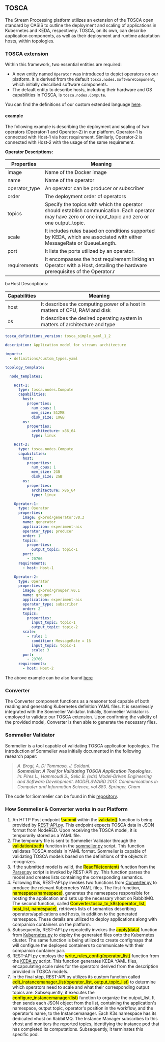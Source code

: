 ## TOSCA
The Stream Processing platform utilizes an extension of the TOSCA open standard by OASIS to outline the deployment and scaling of applications in Kubernetes and KEDA, respectively. TOSCA, on its own, can describe application components, as well as their deployment and runtime adaptation hosts, within topologies.

### TOSCA extension
Within this framework, two essential entities are required:

* A new entity named `Operator` was introduced to depict operators on our platform. It is derived from the default `tosca.nodes.SoftwareComponent`, which initially described software components.
* The default entity to describe hosts, including their hardware and OS capabilities in TOSCA, is `tosca.nodes.Compute`.

You can find the definitions of our custom extended language <a href=https://github.com/f-coda/Stream-Processing/tree/main/converter_streams/definitions>here</a>.
#### example
The following example is describing the deployment and scaling of two operators (Operator-1 and Operator-2) in our platform.
Operator-1 is connected with Host-1 via host requirement. Similarly, Operator-2 is connected with Host-2 with the usage of the same requirement.

<b>Operator Descriptions:</b>

| Properties    | Meaning                                                                                                                                                 |
|---------------|---------------------------------------------------------------------------------------------------------------------------------------------------------|
| image         | Name of the Docker image                                                                                                                                |
| name          | Name of the operator                                                                                                                                    |
| operator_type | An operator can be producer or subscriber                                                                                                               |
| order         | The deployment order of operators                                                                                                                       |
| topics        | Specify the topics with which the operator should establish communication. Each operator may have zero or one input_topic and zero or one output_topic. |
| scale         | It includes rules based on conditions supported by KEDA, which are associated with either MessageRate or QueueLength.                                   |
| port          | It lists the ports utilized by an operator.                                                                                                             |
| requirements  | It encompasses the host requirement linking an Operator with a Host, detailing the hardware prerequisites of the Operator.r                   |

b>Host Descriptions:</b>

| Capabilities | Meaning                                                                       |
|--------------|-------------------------------------------------------------------------------|
| host         | It describes the computing power of a host in matters of CPU, RAM and disk    |
| os           | It describes the desired operating system in matters of architecture and type |


``` yaml
tosca_definitions_version: tosca_simple_yaml_1_2

description: Application model for streams architecture

imports:
  - definitions/custom_types.yaml

topology_template:

  node_templates:

    Host-1:
      type: tosca.nodes.Compute
      capabilities:
        host:
          properties:
            num_cpus: 1
            mem_size: 512MB
            disk_size: 10GB
        os:
          properties:
            architecture: x86_64
            type: linux

    Host-2:
      type: tosca.nodes.Compute
      capabilities:
        host:
          properties:
            num_cpus: 1
            mem_size: 2GB
            disk_size: 2GB
        os:
          properties:
            architecture: x86_64
            type: linux

    Operator-1:
      type: Operator
      properties:
        image: gkorod/generator:v0.3
        name: generator
        application: experiment-ais
        operator_type: producer
        order: 1
        topics:
          properties:
            output_topic: topic-1
        port:
          - 20766
      requirements:
        - host: Host-1

    Operator-2:
      type: Operator
      properties:
        image: gkorod/grouper:v0.1
        name: grouper
        application: experiment-ais
        operator_type: subscriber
        order: 2
        topics:
          properties:
            input_topic: topic-1
            output_topic: topic-2
        scale:
          - rule: 1
            condition: MessageRate = 16
            input_topic: topic-1
            scale: 3
        port:
          - 20766
      requirements:
        - host: Host-2
```
The above example can be also found <a href=https://github.com/f-coda/Stream-Processing/tree/main/converter_streams/tosca_extension_example>here</a>
### Converter
The Converter component functions as a reasoner tool capable of both reading and generating Kubernetes definition YAML files. It is seamlessly integrated with the Sommelier Validator. Initially, Sommelier Validator is employed to validate our TOSCA extension. Upon confirming the validity of the provided model, Converter is then able to generate the necessary files.

### Sommelier Validator

Sommelier is a tool capable of validating TOSCA application topologies. The introduction of Sommelier was initially documented in the following research paper:
 > _A. Brogi, A. Di Tommaso, J. Soldani. <br>
 > **Sommelier: A Tool for Validating TOSCA Application Topologies.** <br>
 > In: Pires L., Hammoudi S., Selic B. (eds) Model-Driven Engineering and Software Development. MODELSWARD 2017. Communications in Computer and Information Science, vol 880. Springer, Cham_


The code for Sommelier can be found in this <a href=https://github.com/di-unipi-socc/Sommelier>repository</a>.

### How Sommelier & Converter works in our Platform

1. An HTTP Post endpoint <mark>\submit</mark> within the <mark>validate()</mark> function is being provided by <a href=https://github.com/f-coda/Stream-Processing/blob/main/converter_streams/REST-API.py>REST-API.py</a>. This endpoint expects TOSCA data in JSON format from NodeRED. Upon receiving the TOSCA model, it is temporarily stored as a YAML file.
2. The temporary file is sent to Sommelier Validator through the <mark>validation(path)</mark> function in the <a href=https://github.com/f-coda/Stream-Processing/blob/main/converter_streams/sommelier.py>sommelier.py</a> script. This function validates TOSCA models in YAML format. Sommelier is capable of validating TOSCA models based on the definitions of the objects it recognizes.
3. If the submitted model is valid, the <mark>ReadFile(content)</mark> function from the <a href=https://github.com/f-coda/Stream-Processing/blob/main/converter_streams/Parser.py>Parser.py</a> script is invoked by REST-API.py. This function parses the model and creates lists containing the corresponding semantics.
4. Following this, REST-API.py invokes two functions from <a href=https://github.com/f-coda/Stream-Processing/blob/main/converter_streams/Converter.py>Converter.py</a> to produce the relevant Kubernetes YAML files. The first function, <mark>namespace(namespace)</mark>, generates the namespace responsible for hosting the application and sets up the necessary vhost on RabbitMQ. The second function, called <mark>Converter.tosca_to_k8s(operator_list, host_list, namespace)</mark>, retrieves lists of semantics describing operators/applications and hosts, in addition to the generated namespace. These details are utilized to deploy applications along with companion containers on the platform.
5. Subsequently, REST-API.py repeatedly invokes the <mark>apply(data)</mark> function from <a href=https://github.com/f-coda/Stream-Processing/blob/main/converter_streams/Kubernetes.py>Kubernetes.py</a> to deploy the generated files onto the Kubernetes cluster. The same function is being utilized to create configmaps that will configure the deployed containers to communicate with their companion container pair.
6. REST-API.py employs the <mark>write_rules_config(operator_list)</mark> function from the <a href=https://github.com/f-coda/Stream-Processing/blob/main/converter_streams/KEDA.py>KEDA.py</a> script. This function generates KEDA YAML files, encapsulating scale rules for the operators derived from the description provided in TOSCA models.
7. In the final step, REST-API.py utilizes its custom function called <mark>edit_instancemanager_list(operator_list, output_topic_list)</mark> to determine which operators need to scale and what their corresponding output topics are. Subsequently, it executes the <mark>configure_instancemanager(list)</mark> function to organize the output_list. It then sends each JSON object from the list, containing the application's namespace, output topic, operator's position in the workflow, and the operator's name, to the Instancemanager. Each K3s namespace has its dedicated vhost on RabbitMQ. The Instance Manager subscribes to this vhost and monitors the reported topics, identifying the instance pod that has completed its computations. Subsequently, it terminates this specific pod.
